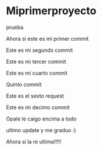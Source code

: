 # Miprimerproyecto
prueba

Ahora si este es mi primer commit

Este es mi segundo commit

Este es mi tercer commit

Este es mi cuarto commit 

Quinto commit

Este es el sexto request

Este es mi decimo commit

Opale le caigo encima a todo

ultimo update y me graduo :)

Ahora si la re ultima!!!!!
